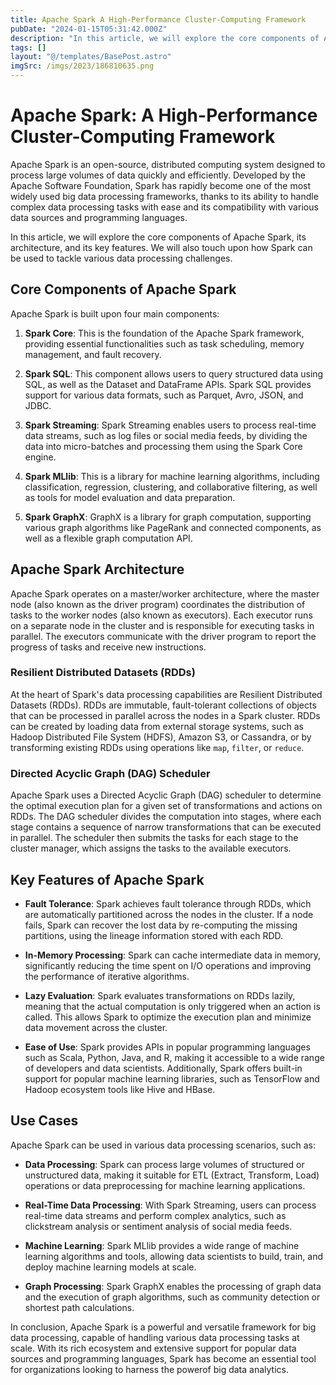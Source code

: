 ```yaml
---
title: Apache Spark A High-Performance Cluster-Computing Framework
pubDate: "2024-01-15T05:31:42.000Z"
description: "In this article, we will explore the core components of Apache Spark, its architecture, and its key features"
tags: []
layout: "@/templates/BasePost.astro"
imgSrc: /imgs/2023/186810635.png
---
```

# Apache Spark: A High-Performance Cluster-Computing Framework

Apache Spark is an open-source, distributed computing system designed to process large volumes of data quickly and efficiently. Developed by the Apache Software Foundation, Spark has rapidly become one of the most widely used big data processing frameworks, thanks to its ability to handle complex data processing tasks with ease and its compatibility with various data sources and programming languages.

In this article, we will explore the core components of Apache Spark, its architecture, and its key features. We will also touch upon how Spark can be used to tackle various data processing challenges.

## Core Components of Apache Spark

Apache Spark is built upon four main components:

1. **Spark Core**: This is the foundation of the Apache Spark framework, providing essential functionalities such as task scheduling, memory management, and fault recovery.

2. **Spark SQL**: This component allows users to query structured data using SQL, as well as the Dataset and DataFrame APIs. Spark SQL provides support for various data formats, such as Parquet, Avro, JSON, and JDBC.

3. **Spark Streaming**: Spark Streaming enables users to process real-time data streams, such as log files or social media feeds, by dividing the data into micro-batches and processing them using the Spark Core engine.

4. **Spark MLlib**: This is a library for machine learning algorithms, including classification, regression, clustering, and collaborative filtering, as well as tools for model evaluation and data preparation.

5. **Spark GraphX**: GraphX is a library for graph computation, supporting various graph algorithms like PageRank and connected components, as well as a flexible graph computation API.

## Apache Spark Architecture

Apache Spark operates on a master/worker architecture, where the master node (also known as the driver program) coordinates the distribution of tasks to the worker nodes (also known as executors). Each executor runs on a separate node in the cluster and is responsible for executing tasks in parallel. The executors communicate with the driver program to report the progress of tasks and receive new instructions.

### Resilient Distributed Datasets (RDDs)

At the heart of Spark's data processing capabilities are Resilient Distributed Datasets (RDDs). RDDs are immutable, fault-tolerant collections of objects that can be processed in parallel across the nodes in a Spark cluster. RDDs can be created by loading data from external storage systems, such as Hadoop Distributed File System (HDFS), Amazon S3, or Cassandra, or by transforming existing RDDs using operations like `map`, `filter`, or `reduce`.

### Directed Acyclic Graph (DAG) Scheduler

Apache Spark uses a Directed Acyclic Graph (DAG) scheduler to determine the optimal execution plan for a given set of transformations and actions on RDDs. The DAG scheduler divides the computation into stages, where each stage contains a sequence of narrow transformations that can be executed in parallel. The scheduler then submits the tasks for each stage to the cluster manager, which assigns the tasks to the available executors.

## Key Features of Apache Spark

- **Fault Tolerance**: Spark achieves fault tolerance through RDDs, which are automatically partitioned across the nodes in the cluster. If a node fails, Spark can recover the lost data by re-computing the missing partitions, using the lineage information stored with each RDD.

- **In-Memory Processing**: Spark can cache intermediate data in memory, significantly reducing the time spent on I/O operations and improving the performance of iterative algorithms.

- **Lazy Evaluation**: Spark evaluates transformations on RDDs lazily, meaning that the actual computation is only triggered when an action is called. This allows Spark to optimize the execution plan and minimize data movement across the cluster.

- **Ease of Use**: Spark provides APIs in popular programming languages such as Scala, Python, Java, and R, making it accessible to a wide range of developers and data scientists. Additionally, Spark offers built-in support for popular machine learning libraries, such as TensorFlow and Hadoop ecosystem tools like Hive and HBase.

## Use Cases

Apache Spark can be used in various data processing scenarios, such as:

- **Data Processing**: Spark can process large volumes of structured or unstructured data, making it suitable for ETL (Extract, Transform, Load) operations or data preprocessing for machine learning applications.

- **Real-Time Data Processing**: With Spark Streaming, users can process real-time data streams and perform complex analytics, such as clickstream analysis or sentiment analysis of social media feeds.

- **Machine Learning**: Spark MLlib provides a wide range of machine learning algorithms and tools, allowing data scientists to build, train, and deploy machine learning models at scale.

- **Graph Processing**: Spark GraphX enables the processing of graph data and the execution of graph algorithms, such as community detection or shortest path calculations.

In conclusion, Apache Spark is a powerful and versatile framework for big data processing, capable of handling various data processing tasks at scale. With its rich ecosystem and extensive support for popular data sources and programming languages, Spark has become an essential tool for organizations looking to harness the powerof big data analytics.
